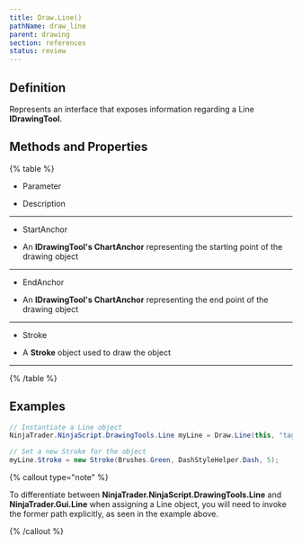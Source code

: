 ```yaml
---
title: Draw.Line()
pathName: draw_line
parent: drawing
section: references
status: review
---
```


## Definition

Represents an interface that exposes information regarding a Line **IDrawingTool**.

## Methods and Properties

{% table %}

* Parameter

* Description

---

* StartAnchor

* An **IDrawingTool's ChartAnchor** representing the starting point of the drawing object

---

* EndAnchor

* An **IDrawingTool's ChartAnchor** representing the end point of the drawing object

---

* Stroke

* A **Stroke** object used to draw the object

---

{% /table %}

## Examples

```csharp
// Instantiate a Line object
NinjaTrader.NinjaScript.DrawingTools.Line myLine = Draw.Line(this, "tag1", false, 10, 1000, 0, 1001, Brushes.LimeGreen, DashStyleHelper.Dot, 2);

// Set a new Stroke for the object
myLine.Stroke = new Stroke(Brushes.Green, DashStyleHelper.Dash, 5);
```

{% callout type="note" %}

To differentiate between **NinjaTrader.NinjaScript.DrawingTools.Line** and **NinjaTrader.Gui.Line** when assigning a Line object, you will need to invoke the former path explicitly, as seen in the example above.

{% /callout %}
